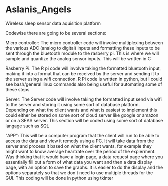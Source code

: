 # Aslanis_Angels
Wireless sleep sensor data aquisition platform



Codewise there are going to be several sections:


Micro controller:
The micro controller code will involve multiplexing between the various ADC (analog to digital) inputs and formatting these inputs to be
sent through the bluetooth module to the rasberry pi. This is where we will sample and quantize the analog sensor inputs.
This will be written in C


Rasberry Pi:
The R pi code will involve taking the formatted bluetooth input, making it into a format that can be received by the server and sending it to the 
server using a wifi connection. R Pi code is written in python, but I could see bash/general linux commands also being useful for automating some of these steps

Server:
The Server code will involve taking the formatted input send via wifi to the server and storing it using some sort of database platform. Depending on what the client
wants and what is easiest to implement this could either be stored on some sort of cloud server like google or amazon or on a SEAS server. This section will
be coded using some sort of database langage such as SQL


"APP":
This will be a computer program that the client will run to be able to access the data and view it remotly using a PC. It will take data from the
server and process it based on what the client wants, for example they might want to know average heartrate over the period of the expierment. Was thinking
that it would have a login page, a data request page where you essentially fill out a form of what data you want and then a data display page, with an option 
to save the graphs. It is easier to do the display and the options separately so that we don't need to use multiple threads for the GUI. This coding will be done 
in python using tkinter
